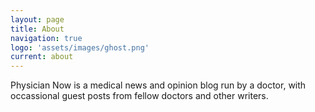 ```yaml
---
layout: page
title: About
navigation: true
logo: 'assets/images/ghost.png'
current: about
---
```

Physician Now is a medical news and opinion blog run by a doctor, with occassional guest posts from fellow doctors and other writers. 
